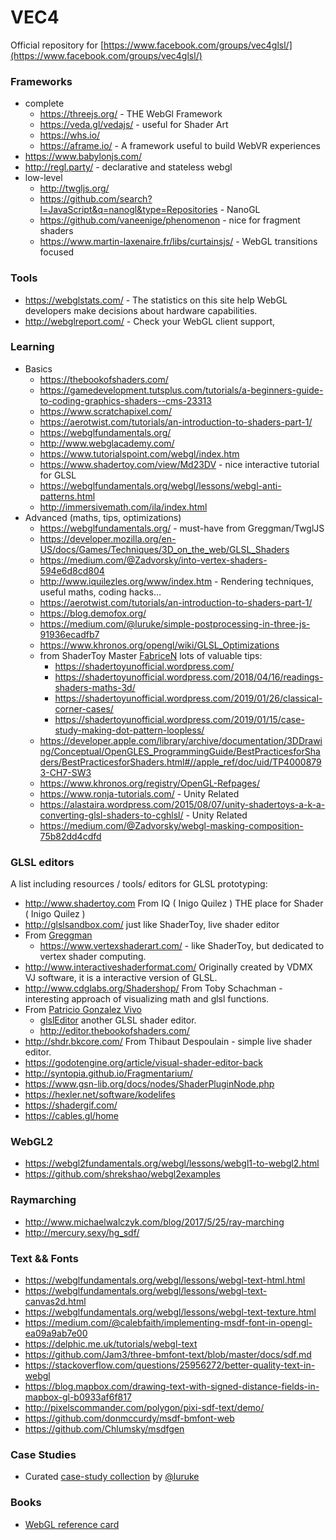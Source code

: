 VEC4
========

Official repository for [https://www.facebook.com/groups/vec4glsl/](https://www.facebook.com/groups/vec4glsl/)

### Frameworks

- complete
  * https://threejs.org/ - THE WebGl Framework
  - https://veda.gl/vedajs/ - useful for Shader Art
  - https://whs.io/
  - https://aframe.io/ - A framework useful to build WebVR experiences
- https://www.babylonjs.com/
- http://regl.party/ - declarative and stateless webgl
- low-level
  * http://twgljs.org/
  * https://github.com/search?l=JavaScript&q=nanogl&type=Repositories - NanoGL
  * https://github.com/vaneenige/phenomenon - nice for fragment shaders
  * https://www.martin-laxenaire.fr/libs/curtainsjs/ - WebGL transitions focused

### Tools

* https://webglstats.com/ - The statistics on this site help WebGL developers make decisions about hardware capabilities.
* http://webglreport.com/ - Check your WebGL client support,

### Learning

- Basics
  * https://thebookofshaders.com/
  * https://gamedevelopment.tutsplus.com/tutorials/a-beginners-guide-to-coding-graphics-shaders--cms-23313
  * https://www.scratchapixel.com/
  * https://aerotwist.com/tutorials/an-introduction-to-shaders-part-1/
  * https://webglfundamentals.org/
  * http://www.webglacademy.com/
  * https://www.tutorialspoint.com/webgl/index.htm
  * https://www.shadertoy.com/view/Md23DV - nice interactive tutorial for GLSL
  * https://webglfundamentals.org/webgl/lessons/webgl-anti-patterns.html
  * http://immersivemath.com/ila/index.html
- Advanced (maths, tips, optimizations)
  * https://webglfundamentals.org/ - must-have from Greggman/TwglJS
  * https://developer.mozilla.org/en-US/docs/Games/Techniques/3D_on_the_web/GLSL_Shaders
  * https://medium.com/@Zadvorsky/into-vertex-shaders-594e6d8cd804
  * http://www.iquilezles.org/www/index.htm - Rendering techniques, useful maths, coding hacks…
  * https://aerotwist.com/tutorials/an-introduction-to-shaders-part-1/
  * https://blog.demofox.org/
  * https://medium.com/@luruke/simple-postprocessing-in-three-js-91936ecadfb7
  * https://www.khronos.org/opengl/wiki/GLSL_Optimizations
  * from ShaderToy Master [FabriceN](https://www.shadertoy.com/user/FabriceNeyret2) lots of valuable tips:
    - https://shadertoyunofficial.wordpress.com/
    - https://shadertoyunofficial.wordpress.com/2018/04/16/readings-shaders-maths-3d/
    - https://shadertoyunofficial.wordpress.com/2019/01/26/classical-corner-cases/
    - https://shadertoyunofficial.wordpress.com/2019/01/15/case-study-making-dot-pattern-loopless/
  * https://developer.apple.com/library/archive/documentation/3DDrawing/Conceptual/OpenGLES_ProgrammingGuide/BestPracticesforShaders/BestPracticesforShaders.html#//apple_ref/doc/uid/TP40008793-CH7-SW3
  * https://www.khronos.org/registry/OpenGL-Refpages/
  * https://www.ronja-tutorials.com/ - Unity Related
  * https://alastaira.wordpress.com/2015/08/07/unity-shadertoys-a-k-a-converting-glsl-shaders-to-cghlsl/  - Unity Related
  * https://medium.com/@Zadvorsky/webgl-masking-composition-75b82dd4cdfd

### GLSL editors

A list including resources / tools/ editors for GLSL prototyping:

* http://www.shadertoy.com From IQ ( Inigo Quilez ) THE place for Shader ( Inigo Quilez )
* http://glslsandbox.com/  just like ShaderToy, live shader editor
* From [Greggman](https://github.com/greggman)
  - https://www.vertexshaderart.com/ - like ShaderToy, but dedicated to vertex shader computing.
* http://www.interactiveshaderformat.com/ Originally created by VDMX VJ software, it is a interactive version of GLSL.
* http://www.cdglabs.org/Shadershop/  From Toby Schachman - interesting approach of visualizing math and glsl functions.
* From [Patricio Gonzalez Vivo](https://github.com/patriciogonzalezvivo)
  - [glslEditor](https://github.com/patriciogonzalezvivo/glslEditor) another GLSL shader editor.
  - http://editor.thebookofshaders.com/
* http://shdr.bkcore.com/ From Thibaut Despoulain - simple live shader editor.
* https://godotengine.org/article/visual-shader-editor-back
* http://syntopia.github.io/Fragmentarium/
* https://www.gsn-lib.org/docs/nodes/ShaderPluginNode.php
* https://hexler.net/software/kodelifes
* https://shadergif.com/
* https://cables.gl/home

### WebGL2

* https://webgl2fundamentals.org/webgl/lessons/webgl1-to-webgl2.html
* https://github.com/shrekshao/webgl2examples

### Raymarching

* http://www.michaelwalczyk.com/blog/2017/5/25/ray-marching
* http://mercury.sexy/hg_sdf/

### Text && Fonts

* https://webglfundamentals.org/webgl/lessons/webgl-text-html.html
* https://webglfundamentals.org/webgl/lessons/webgl-text-canvas2d.html
* https://webglfundamentals.org/webgl/lessons/webgl-text-texture.html
* https://medium.com/@calebfaith/implementing-msdf-font-in-opengl-ea09a9ab7e00
* https://delphic.me.uk/tutorials/webgl-text
* https://github.com/Jam3/three-bmfont-text/blob/master/docs/sdf.md
* https://stackoverflow.com/questions/25956272/better-quality-text-in-webgl
* https://blog.mapbox.com/drawing-text-with-signed-distance-fields-in-mapbox-gl-b0933af6f817
* http://pixelscommander.com/polygon/pixi-sdf-text/demo/
* https://github.com/donmccurdy/msdf-bmfont-web
* https://github.com/Chlumsky/msdfgen

### Case Studies

* Curated [case-study collection](https://github.com/luruke/awesome-casestudy) by [@luruke](https://github.com/luruke)

### Books

* [WebGL reference card ](https://github.com/spleennooname/vec4-glsl-webgl-group/blob/master/books/webgl-reference-card-1_0.pdf)

